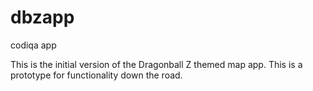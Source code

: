 dbzapp
======

codiqa app

This is the initial version of the Dragonball Z themed map app.  This is a prototype for functionality down the road.
